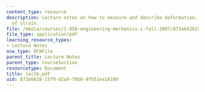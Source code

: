 ```yaml
---
content_type: resource
description: Lecture notes on how to measure and describe deformation, and measurement
  of strain.
file: /media/courses/1-050-engineering-mechanics-i-fall-2007/873a66281579d2a970b69fb51ea1610d_lec16.pdf
file_type: application/pdf
learning_resource_types:
- Lecture Notes
ocw_type: OCWFile
parent_title: Lecture Notes
parent_type: CourseSection
resourcetype: Document
title: lec16.pdf
uid: 873a6628-1579-d2a9-70b6-9fb51ea1610d
---
```

